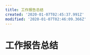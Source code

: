 ```yaml
---
title: 工作报告总结
created: '2020-01-07T02:45:37.991Z'
modified: '2020-01-07T02:46:09.366Z'
---
```


# 工作报告总结


